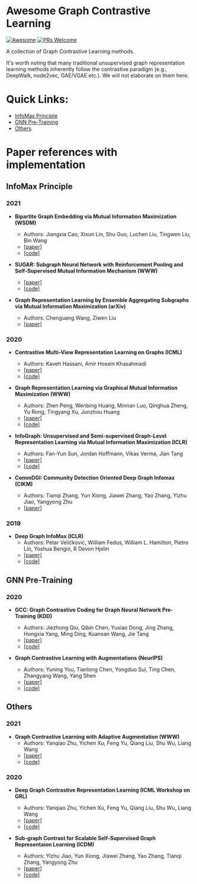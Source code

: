 # Awesome Graph Contrastive Learning
[![Awesome](https://cdn.rawgit.com/sindresorhus/awesome/d7305f38d29fed78fa85652e3a63e154dd8e8829/media/badge.svg)](https://github.com/sindresorhus/awesome)
[![PRs Welcome](https://img.shields.io/badge/PRs-welcome-brightgreen.svg?style=flat-square)](http://makeapullrequest.com)

A collection of Graph Contrastive Learning methods.

It's worth noting that many traditional unsupervised graph representation learning methods inherently follow the contrastive paradigm (e.g., DeepWalk, node2vec, GAE/VGAE etc.). We will not elaborate on them here.

# Quick Links:
- [InfoMax Principle](#infomax-principle)
- [GNN Pre-Training](#gnn-pre-training)
- [Others](#others)

# Paper references with implementation

## InfoMax Principle
### 2021
- **Bipartite Graph Embedding via Mutual Information Maximization (WSDM)**
  - Authors: Jiangxia Cao, Xixun Lin, Shu Guo, Luchen Liu, Tingwen Liu, Bin Wang
  - [[paper]](https://arxiv.org/abs/2012.05442)
  - [[code]](https://github.com/caojiangxia/BiGI)

- **SUGAR: Subgraph Neural Network with Reinforcement Pooling and Self-Supervised Mutual Information Mechanism (WWW)**
  - [[paper]](https://arxiv.org/pdf/2101.08170.pdf)
  - [[code]](https://github.com/RingBDStack/SUGAR)

- **Graph Representation Learning by Ensemble Aggregating Subgraphs via Mutual Information Maximization (arXiv)**
  - Authors: Chenguang Wang, Ziwen Liu
  - [[paper]](https://arxiv.org/pdf/2103.13125.pdf)

### 2020
- **Contrastive Multi-View Representation Learning on Graphs (ICML)**
  - Authors: Kaveh Hassani, Amir Hosein Khasahmadi
  - [[paper]](http://proceedings.mlr.press/v119/hassani20a/hassani20a.pdf)
  - [[code]](https://github.com/kavehhassani/mvgrl)

- **Graph Representation Learning via Graphical Mutual Information Maximization (WWW)**
  - Authors: Zhen Peng, Wenbing Huang, Minnan Luo, Qinghua Zheng, Yu Rong, Tingyang Xu, Junzhou Huang
  - [[paper]](https://arxiv.org/pdf/2002.01169.pdf)
  - [[code]](https://github.com/zpeng27/GMI)

- **InfoGraph: Unsupervised and Semi-supervised Graph-Level Representation Learning via Mutual Information Maximization (ICLR)**
  - Authors: Fan-Yun Sun, Jordan Hoffmann, Vikas Verma, Jian Tang
  - [[paper]](https://openreview.net/pdf/af171fb8c60fa180c4dcf349ccc51ff006211216.pdf)
  - [[code]](https://github.com/fanyun-sun/InfoGraph)

- **CommDGI: Community Detection Oriented Deep Graph Infomax (CIKM)**
  - Authors: Tianqi Zhang, Yun Xiong, Jiawei Zhang, Yao Zhang, Yizhu Jiao, Yangyong Zhu
  - [[paper]](https://yzjiao.github.io/CommDGI/paper.pdf)

### 2019
- **Deep Graph InfoMax (ICLR)**
  - Authors: Petar Veličković, William Fedus, William L. Hamilton, Pietro Liò, Yoshua Bengio, R Devon Hjelm
  - [[paper]](https://openreview.net/pdf?id=rklz9iAcKQ)
  - [[code]](https://github.com/PetarV-/DGI)


## GNN Pre-Training
### 2020
- **GCC: Graph Contrastive Coding for Graph Neural Network Pre-Training (KDD)**
  - Authors: Jiezhong Qiu, Qibin Chen, Yuxiao Dong, Jing Zhang, Hongxia Yang, Ming Ding, Kuansan Wang, Jie Tang
  - [[paper]](https://arxiv.org/pdf/2006.09963.pdf)
  - [[code]](https://github.com/THUDM/GCC)

- **Graph Contrastive Learning with Augmentations (NeurIPS)**
  - Authors: Yuning You, Tianlong Chen, Yongduo Sui, Ting Chen, Zhangyang Wang, Yang Shen
  - [[paper]](https://proceedings.neurips.cc/paper/2020/file/3fe230348e9a12c13120749e3f9fa4cd-Paper.pdf)
  - [[code]](https://github.com/Shen-Lab/GraphCL)


## Others
### 2021
- **Graph Contrastive Learning with Adaptive Augmentation (WWW)**
  - Authors: Yanqiao Zhu, Yichen Xu, Feng Yu, Qiang Liu, Shu Wu, Liang Wang
  - [[paper]](https://arxiv.org/pdf/2010.14945.pdf)
  - [[code]](https://github.com/CRIPAC-DIG/GCA)

### 2020
- **Deep Graph Contrastive Representation Learning (ICML Workshop on GRL)**
  - Authors: Yanqiao Zhu, Yichen Xu, Feng Yu, Qiang Liu, Shu Wu, Liang Wang
  - [[paper]](https://arxiv.org/pdf/2006.04131.pdf)
  - [[code]](https://github.com/CRIPAC-DIG/GRACE)

- **Sub-graph Contrast for Scalable Self-Supervised Graph Representaion Learning (ICDM)**
  - Authors: Yizhu Jiao, Yun Xiong, Jiawei Zhang, Yao Zhang, Tianqi Zhang, Yangyong Zhu
  - [[paper]](https://arxiv.org/pdf/2009.10273.pdf)
  - [[code]](https://github.com/yzjiao/Subg-Con)
